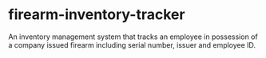 # firearm-inventory-tracker
An inventory management system that tracks an employee in possession of a company issued firearm including serial number, issuer and employee ID.
